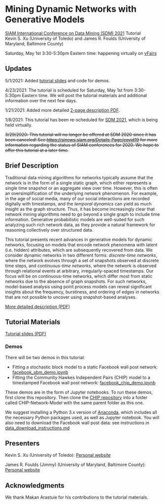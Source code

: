 # Mining Dynamic Networks with Generative Models

[SIAM International Conference on Data Mining (SDM) 2021](https://www.siam.org/conferences/cm/conference/sdm21) Tutorial<br />
Kevin S. Xu (University of Toledo) and James R. Foulds (University of Maryland, Baltimore County)

Saturday, May 1st 3:30-5:30pm Eastern time: happening virtually on [vFairs](https://siamsdm21.vfairs.com/)

## Updates

5/1/2021: Added [tutorial slides](SDM_2021_Tutorial_Slides.pdf) and code for demos.

4/23/2021: The tutorial is scheduled for Saturday, May 1st from 3:30-5:30pm Eastern time. We will post the tutorial materials and additional information over the next few days.

1/21/2021: Added more detailed [2-page description PDF](SDM_2021_Tutorial_Description.pdf).

1/8/2021: This tutorial has been re-scheduled for [SDM 2021](https://www.siam.org/conferences/cm/conference/sdm21), which is being held virtually.

~~3/29/2020: This tutorial will no longer be offered at SDM 2020 since it has been canceled! See https://sinews.siam.org/Details-Page/covid19 for more information regarding the status of SIAM conferences for 2020. We hope to offer this tutorial at a later time.~~

## Brief Description

Traditional data mining algorithms for networks typically assume that the network is in the form of a single static graph, which either represents a single time snapshot or an aggregate view over time. However, this is often an oversimplification of the underlying network phenomenon. For example, in the age of social media, many of our social interactions are recorded digitally with timestamps, and the *temporal dynamics* can yield as much insight as the graph structure. Thus, it has become increasingly clear that network mining algorithms need to go beyond a single graph to include time information. Generative probabilistic models are well-suited for such analyzing such rich network data, as they provide a natural framework for reasoning collectively over structured data.

This tutorial presents recent advances in generative models for dynamic networks, focusing on models that encode network phenomena with latent (i.e. hidden) attributes, which are subsequently recovered from data. We consider dynamic networks in two different forms: *discrete-time networks*, where the network evolves through a set of snapshots observed at discrete time steps, and *continuous-time networks*, where the network is observed through relational events at arbitrary, irregularly-spaced timestamps. Our focus will be on continuous-time networks, which differ most from static networks due to the absence of graph snapshots. For such networks, model-based analysis using point process models can reveal significant insights about the frequency, burstiness, and ordering of edges in networks that are not possible to uncover using snapshot-based analyses.

[More detailed description (PDF)](SDM_2021_Tutorial_Description.pdf)

## Tutorial Materials

[Tutorial slides (PDF)](SDM_2021_Tutorial_Slides.pdf)

### Demos

There will be two demos in this tutorial:

- Fitting a stochastic block model to a static Facebook wall post network: [facebook_sbm_demo.ipynb](facebook_sbm_demo.ipynb)
- Fitting the Community Hawkes Independent Pairs (CHIP) model to a timestamped Facebook wall post network: [facebook_chip_demo.ipynb](facebook_chip_demo.ipynb)

These demos are in the form of Jupyter notebooks. To run these demos, first clone this repository. Then clone the [CHIP repository](https://github.com/IdeasLabUT/CHIP-Network-Model) into a folder called CHIP-Network-Model with the same parent folder as this one.

We suggest installing a Python 3.x version of [Anaconda](https://www.anaconda.com/products/individual), which includes all the necessary Python packages used, as well as Jupyter notebook. You will also need to download the Facebook wall post data: see instructions in [data_download_instructions.md](data/data_download_instructions.md)

## Presenters

Kevin S. Xu (University of Toledo): [Personal website](http://kevinsxu.com)

James R. Foulds (Jimmy) (University of Maryland, Baltimore County): [Personal website](http://jfoulds.informationsystems.umbc.edu)

## Acknowledgments

We thank Makan Arastuie for his contributions to the tutorial materials.